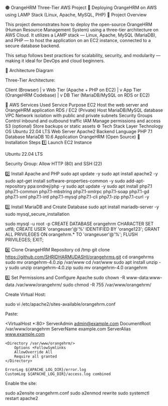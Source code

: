 🟠 OrangeHRM Three-Tier AWS Project
🚀 Deploying OrangeHRM on AWS using LAMP Stack (Linux, Apache, MySQL, PHP)
📘 Project Overview

This project demonstrates how to deploy the open-source OrangeHRM (Human Resource Management System) using a three-tier architecture on AWS Cloud.
It utilizes a LAMP stack — Linux, Apache, MySQL (MariaDB), and PHP — to host the application on an EC2 instance, connected to a secure database backend.

This setup follows best practices for scalability, security, and modularity — making it ideal for DevOps and cloud beginners.

🧱 Architecture Diagram

Three-Tier Architecture:

Client (Browser)
       |
       v
  Web Tier (Apache + PHP on EC2)
       |
       v
  App Tier (OrangeHRM Codebase)
       |
       v
  DB Tier (MariaDB/MySQL on RDS or EC2)

🧩 AWS Services Used
Service	Purpose
EC2	Host the web server and OrangeHRM application
RDS / EC2 (Private)	Host MariaDB/MySQL database
VPC	Network isolation with public and private subnets
Security Groups	Control inbound and outbound traffic
IAM	Manage permissions and access
S3 (optional)	Store backups or static assets
⚙️ Tech Stack
Layer	Technology
OS	Ubuntu 22.04 LTS
Web Server	Apache2
Backend Language	PHP 7.1
Database	MariaDB 10.6
Application	OrangeHRM (Open Source)
🔧 Installation Steps
1️⃣ Launch EC2 Instance

Ubuntu 22.04 LTS

Security Group: Allow HTTP (80) and SSH (22)

2️⃣ Install Apache and PHP
sudo apt update -y
sudo apt install apache2 -y
sudo apt-get install software-properties-common -y
sudo add-apt-repository ppa:ondrej/php -y
sudo apt update -y
sudo apt install php7.1 php7.1-common php7.1-mbstring php7.1-xmlrpc php7.1-soap php7.1-gd php7.1-xml php7.1-intl php7.1-mysql php7.1-cli php7.1-zip php7.1-curl -y

3️⃣ Install MariaDB and Create Database
sudo apt install mariadb-server -y
sudo mysql_secure_installation

sudo mysql -u root -p
CREATE DATABASE orangehrm CHARACTER SET utf8;
CREATE USER 'orangeuser'@'%' IDENTIFIED BY 'orange123';
GRANT ALL PRIVILEGES ON orangehrm.* TO 'orangeuser'@'%';
FLUSH PRIVILEGES;
EXIT;

4️⃣ Clone OrangeHRM Repository
cd /tmp
git clone https://github.com/SHRIDHARMUDASHI/orangehrms.git
cd orangehrms
sudo mv orangehrm-4.0.zip /var/www
cd /var/www
sudo apt install unzip -y
sudo unzip orangehrm-4.0.zip
sudo mv orangehrm-4.0 orangehrm

5️⃣ Set Permissions and Configure Apache
sudo chown -R www-data:www-data /var/www/orangehrm/
sudo chmod -R 755 /var/www/orangehrm/


Create Virtual Host:

sudo vi /etc/apache2/sites-available/orangehrm.conf


Paste:

<VirtualHost *:80>
    ServerAdmin admin@example.com
    DocumentRoot /var/www/orangehrm
    ServerName example.com
    ServerAlias www.example.com

    <Directory /var/www/orangehrm/>
        Options +FollowSymlinks
        AllowOverride All
        Require all granted
    </Directory>

    ErrorLog ${APACHE_LOG_DIR}/error.log
    CustomLog ${APACHE_LOG_DIR}/access.log combined
</VirtualHost>


Enable the site:

sudo a2ensite orangehrm.conf
sudo a2enmod rewrite
sudo systemctl restart apache2
